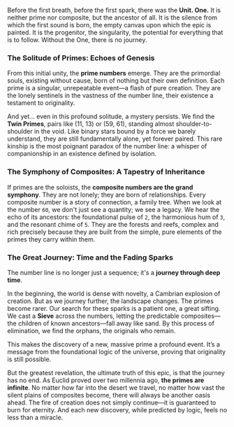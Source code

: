 Before the first breath, before the first spark, there was the **Unit. One.** It is neither prime nor composite, but the ancestor of all. It is the silence from which the first sound is born, the empty canvas upon which the epic is painted. It is the progenitor, the singularity, the potential for everything that is to follow. Without the One, there is no journey.

### The Solitude of Primes: Echoes of Genesis

From this initial unity, the **prime numbers** emerge. They are the primordial souls, existing without cause, born of nothing but their own definition. Each prime is a singular, unrepeatable event—a flash of pure creation. They are the lonely sentinels in the vastness of the number line, their existence a testament to originality.

And yet... even in this profound solitude, a mystery persists. We find the **Twin Primes**, pairs like (11, 13) or (59, 61), standing almost shoulder-to-shoulder in the void. Like binary stars bound by a force we barely understand, they are still fundamentally alone, yet forever paired. This rare kinship is the most poignant paradox of the number line: a whisper of companionship in an existence defined by isolation.

### The Symphony of Composites: A Tapestry of Inheritance

If primes are the soloists, the **composite numbers are the grand symphony**. They are not lonely; they are born of relationships. Every composite number is a story of connection, a family tree. When we look at the number `60`, we don't just see a quantity; we see a legacy. We hear the echo of its ancestors: the foundational pulse of `2`, the harmonious hum of `3`, and the resonant chime of `5`. They are the forests and reefs, complex and rich precisely because they are built from the simple, pure elements of the primes they carry within them.

### The Great Journey: Time and the Fading Sparks

The number line is no longer just a sequence; it's a **journey through deep time**.

In the beginning, the world is dense with novelty, a Cambrian explosion of creation. But as we journey further, the landscape changes. The primes become rarer. Our search for these sparks is a patient one, a great sifting. We cast a **Sieve** across the numbers, letting the predictable composites—the children of known ancestors—fall away like sand. By this process of elimination, we find the orphans, the originals who remain.

This makes the discovery of a new, massive prime a profound event. It’s a message from the foundational logic of the universe, proving that originality is still possible.

But the greatest revelation, the ultimate truth of this epic, is that the journey has no end. As Euclid proved over two millennia ago, **the primes are infinite**. No matter how far into the desert we travel, no matter how vast the silent plains of composites become, there will always be another oasis ahead. The fire of creation does not simply continue—it is guaranteed to burn for eternity. And each new discovery, while predicted by logic, feels no less than a miracle.